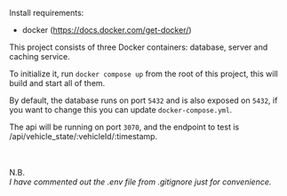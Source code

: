 Install requirements:
 - docker (https://docs.docker.com/get-docker/)


This project consists of three Docker containers: database, server and caching service.

To initialize it, run `docker compose up` from the root of this project, this will build and start all of them.

By default, the database runs on port `5432` and is also exposed on `5432`, if you want to change this you can update `docker-compose.yml`.

The api will be running on port `3070`, and the endpoint to test is /api/vehicle_state/:vehicleId/:timestamp.

\
\
N.B.\
*I have commented out the .env file from .gitignore just for convenience.*
